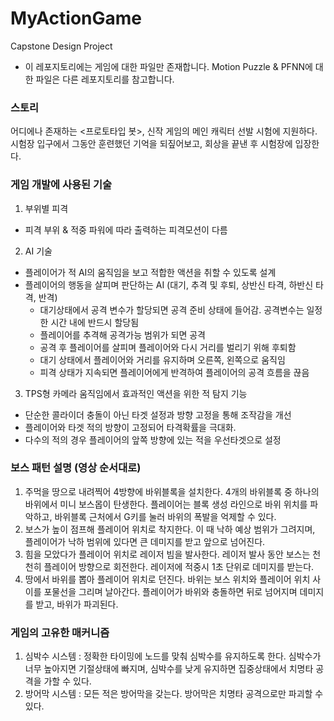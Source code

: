 # MyActionGame
 Capstone Design Project

* 이 레포지토리에는 게임에 대한 파일만 존재합니다. Motion Puzzle & PFNN에 대한 파일은 다른 레포지토리를 참고합니다.



### 스토리
어디에나 존재하는 <프로토타입 봇>, 신작 게임의 메인 캐릭터 선발 시험에 지원하다.
시험장 입구에서 그동안 훈련했던 기억을 되짚어보고, 회상을 끝낸 후 시험장에 입장한다.


### 게임 개발에 사용된 기술
1. 부위별 피격
- 피격 부위 & 적중 파워에 따라 출력하는 피격모션이 다름 
2. AI 기술
- 플레이어가 적 AI의 움직임을 보고 적합한 액션을 취할 수 있도록 설계
- 플레이어의 행동을 살피며 판단하는 AI (대기, 추격 및 후퇴, 상반신 타격, 하반신 타격, 반격)
   - 대기상태에서 공격 변수가 할당되면 공격 준비 상태에 들어감. 공격변수는 일정한 시간 내에 반드시 할당됨
   - 플레이어를 추격해 공격가능 범위가 되면 공격
   - 공격 후 플레이어를 살피며 플레이어와 다시 거리를 벌리기 위해 후퇴함
   - 대기 상태에서 플레이어와 거리를 유지하며 오른쪽, 왼쪽으로 움직임
   - 피격 상태가 지속되면 플레이어에게 반격하여 플레이어의 공격 흐름을 끊음
3. TPS형 카메라 움직임에서 효과적인 액션을 위한 적 탐지 기능
- 단순한 콜라이더 충돌이 아닌 타겟 설정과 방향 고정을 통해 조작감을 개선
- 플레이어와 타겟 적의 방향이 고정되어 타격확률을 극대화. 
- 다수의 적의 경우 플레이어의 앞쪽 방향에 있는 적을 우선타겟으로 설정


### 보스 패턴 설명 (영상 순서대로)
1. 주먹을 땅으로 내려찍어 4방향에 바위블록을 설치한다. 4개의 바위블록 중 하나의 바위에서 미니 보스몹이 탄생한다.
플레이어는 블록 생성 라인으로 바위 위치를 파악하고, 바위블록 근처에서 G키를 눌러 바위의 폭발을 억제할 수 있다. 
2. 보스가 높이 점프해 플레이어 위치로 착지한다. 이 때 낙하 예상 범위가 그려지며, 플레이어가 낙하 범위에 있다면 
큰 데미지를 받고 앞으로 넘어진다.
3. 힘을 모았다가 플레이어 위치로 레이저 빔을 발사한다. 레이저 발사 동안 보스는 천천히 플레이어 방향으로 회전한다.
레이저에 적중시 1초 단위로 데미지를 받는다.
4. 땅에서 바위를 뽑아 플레이어 위치로 던진다. 바위는 보스 위치와 플레이어 위치 사이를 포물선을 그리며 날아간다.
플레이어가 바위와 충돌하면 뒤로 넘어지며 데미지를 받고, 바위가 파괴된다.


### 게임의 고유한 매커니즘
1. 심박수 시스템 : 정확한 타이밍에 노드를 맞춰 심박수를 유지하도록 한다. 심박수가 너무 높아지면 기절상태에 빠지며,
심박수를 낮게 유지하면 집중상태에서 치명타 공격을 가할 수 있다.
2. 방어막 시스템 : 모든 적은 방어막을 갖는다. 방어막은 치명타 공격으로만 파괴할 수 있다.
